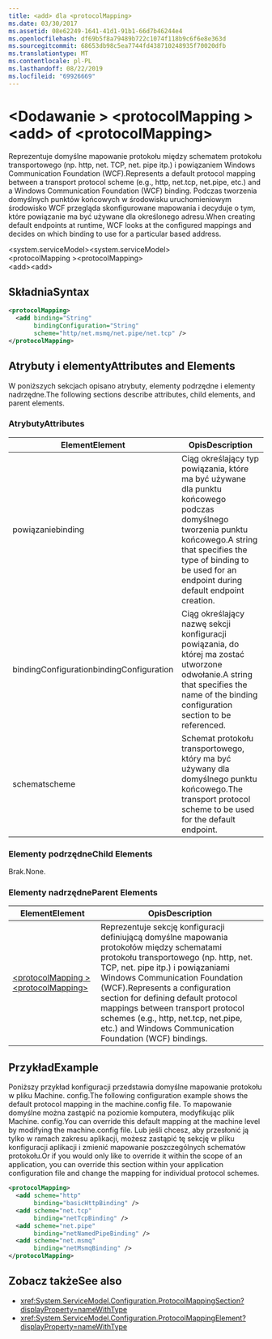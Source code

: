 ```yaml
---
title: <add> dla <protocolMapping>
ms.date: 03/30/2017
ms.assetid: 08e62249-1641-41d1-91b1-66d7b46244e4
ms.openlocfilehash: df69b5f8a79489b722c1074f118b9c6f6e8e363d
ms.sourcegitcommit: 68653db98c5ea7744fd438710248935f70020dfb
ms.translationtype: MT
ms.contentlocale: pl-PL
ms.lasthandoff: 08/22/2019
ms.locfileid: "69926669"
---
```

# <a name="add-of-protocolmapping"></a><span data-ttu-id="01408-102">\<Dodawanie > \<protocolMapping ></span><span class="sxs-lookup"><span data-stu-id="01408-102">\<add> of \<protocolMapping></span></span>
<span data-ttu-id="01408-103">Reprezentuje domyślne mapowanie protokołu między schematem protokołu transportowego (np. http, net. TCP, net. pipe itp.) i powiązaniem Windows Communication Foundation (WCF).</span><span class="sxs-lookup"><span data-stu-id="01408-103">Represents a default protocol mapping between a transport protocol scheme (e.g., http, net.tcp, net.pipe, etc.) and a Windows Communication Foundation (WCF) binding.</span></span> <span data-ttu-id="01408-104">Podczas tworzenia domyślnych punktów końcowych w środowisku uruchomieniowym środowisko WCF przegląda skonfigurowane mapowania i decyduje o tym, które powiązanie ma być używane dla określonego adresu.</span><span class="sxs-lookup"><span data-stu-id="01408-104">When creating default endpoints at runtime, WCF looks at the configured mappings and decides on which binding to use for a particular based address.</span></span>  
  
 <span data-ttu-id="01408-105">\<system.serviceModel></span><span class="sxs-lookup"><span data-stu-id="01408-105">\<system.serviceModel></span></span>  
<span data-ttu-id="01408-106">\<protocolMapping ></span><span class="sxs-lookup"><span data-stu-id="01408-106">\<protocolMapping></span></span>  
<span data-ttu-id="01408-107">\<add></span><span class="sxs-lookup"><span data-stu-id="01408-107">\<add></span></span>  
  
## <a name="syntax"></a><span data-ttu-id="01408-108">Składnia</span><span class="sxs-lookup"><span data-stu-id="01408-108">Syntax</span></span>  
  
```xml  
<protocolMapping>
  <add binding="String"
       bindingConfiguration="String"
       scheme="http/net.msmq/net.pipe/net.tcp" />
</protocolMapping>
```  
  
## <a name="attributes-and-elements"></a><span data-ttu-id="01408-109">Atrybuty i elementy</span><span class="sxs-lookup"><span data-stu-id="01408-109">Attributes and Elements</span></span>  
 <span data-ttu-id="01408-110">W poniższych sekcjach opisano atrybuty, elementy podrzędne i elementy nadrzędne.</span><span class="sxs-lookup"><span data-stu-id="01408-110">The following sections describe attributes, child elements, and parent elements.</span></span>  
  
### <a name="attributes"></a><span data-ttu-id="01408-111">Atrybuty</span><span class="sxs-lookup"><span data-stu-id="01408-111">Attributes</span></span>  
  
|<span data-ttu-id="01408-112">Element</span><span class="sxs-lookup"><span data-stu-id="01408-112">Element</span></span>|<span data-ttu-id="01408-113">Opis</span><span class="sxs-lookup"><span data-stu-id="01408-113">Description</span></span>|  
|-------------|-----------------|  
|<span data-ttu-id="01408-114">powiązanie</span><span class="sxs-lookup"><span data-stu-id="01408-114">binding</span></span>|<span data-ttu-id="01408-115">Ciąg określający typ powiązania, które ma być używane dla punktu końcowego podczas domyślnego tworzenia punktu końcowego.</span><span class="sxs-lookup"><span data-stu-id="01408-115">A string that specifies the type of binding to be used for an endpoint during default endpoint creation.</span></span>|  
|<span data-ttu-id="01408-116">bindingConfiguration</span><span class="sxs-lookup"><span data-stu-id="01408-116">bindingConfiguration</span></span>|<span data-ttu-id="01408-117">Ciąg określający nazwę sekcji konfiguracji powiązania, do której ma zostać utworzone odwołanie.</span><span class="sxs-lookup"><span data-stu-id="01408-117">A string that specifies the name of the binding configuration section to be referenced.</span></span>|  
|<span data-ttu-id="01408-118">schemat</span><span class="sxs-lookup"><span data-stu-id="01408-118">scheme</span></span>|<span data-ttu-id="01408-119">Schemat protokołu transportowego, który ma być używany dla domyślnego punktu końcowego.</span><span class="sxs-lookup"><span data-stu-id="01408-119">The transport protocol scheme to be used for the default endpoint.</span></span>|  
  
### <a name="child-elements"></a><span data-ttu-id="01408-120">Elementy podrzędne</span><span class="sxs-lookup"><span data-stu-id="01408-120">Child Elements</span></span>  
 <span data-ttu-id="01408-121">Brak.</span><span class="sxs-lookup"><span data-stu-id="01408-121">None.</span></span>  
  
### <a name="parent-elements"></a><span data-ttu-id="01408-122">Elementy nadrzędne</span><span class="sxs-lookup"><span data-stu-id="01408-122">Parent Elements</span></span>  
  
|<span data-ttu-id="01408-123">Element</span><span class="sxs-lookup"><span data-stu-id="01408-123">Element</span></span>|<span data-ttu-id="01408-124">Opis</span><span class="sxs-lookup"><span data-stu-id="01408-124">Description</span></span>|  
|-------------|-----------------|  
|[<span data-ttu-id="01408-125">\<protocolMapping ></span><span class="sxs-lookup"><span data-stu-id="01408-125">\<protocolMapping></span></span>](protocolmapping.md)|<span data-ttu-id="01408-126">Reprezentuje sekcję konfiguracji definiującą domyślne mapowania protokołów między schematami protokołu transportowego (np. http, net. TCP, net. pipe itp.) i powiązaniami Windows Communication Foundation (WCF).</span><span class="sxs-lookup"><span data-stu-id="01408-126">Represents a configuration section for defining default protocol mappings between transport protocol schemes (e.g., http, net.tcp, net.pipe, etc.) and Windows Communication Foundation (WCF) bindings.</span></span>|  
  
## <a name="example"></a><span data-ttu-id="01408-127">Przykład</span><span class="sxs-lookup"><span data-stu-id="01408-127">Example</span></span>  
 <span data-ttu-id="01408-128">Poniższy przykład konfiguracji przedstawia domyślne mapowanie protokołu w pliku Machine. config.</span><span class="sxs-lookup"><span data-stu-id="01408-128">The following configuration example shows the default protocol mapping in the machine.config file.</span></span> <span data-ttu-id="01408-129">To mapowanie domyślne można zastąpić na poziomie komputera, modyfikując plik Machine. config.</span><span class="sxs-lookup"><span data-stu-id="01408-129">You can override this default mapping at the machine level by modifying the machine.config file.</span></span> <span data-ttu-id="01408-130">Lub jeśli chcesz, aby przesłonić ją tylko w ramach zakresu aplikacji, możesz zastąpić tę sekcję w pliku konfiguracji aplikacji i zmienić mapowanie poszczególnych schematów protokołu.</span><span class="sxs-lookup"><span data-stu-id="01408-130">Or if you would only like to override it within the scope of an application, you can override this section within your application configuration file and change the mapping for individual protocol schemes.</span></span>  
  
```xml  
<protocolMapping>
  <add scheme="http"
       binding="basicHttpBinding" />
  <add scheme="net.tcp"
       binding="netTcpBinding" />
  <add scheme="net.pipe"
       binding="netNamedPipeBinding" />
  <add scheme="net.msmq"
       binding="netMsmqBinding" />
</protocolMapping>
```  
  
## <a name="see-also"></a><span data-ttu-id="01408-131">Zobacz także</span><span class="sxs-lookup"><span data-stu-id="01408-131">See also</span></span>

- <xref:System.ServiceModel.Configuration.ProtocolMappingSection?displayProperty=nameWithType>
- <xref:System.ServiceModel.Configuration.ProtocolMappingElement?displayProperty=nameWithType>
